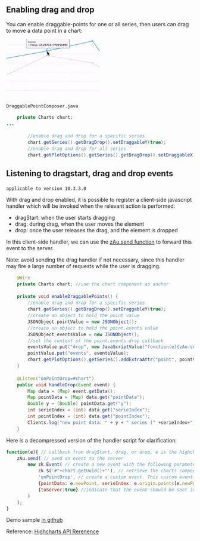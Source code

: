 ## Enabling drag and drop

You can enable draggable-points for one or all series, then users can
drag to move a data point in a chart:

![](images/draggable-point.gif)

`DraggablePointComposer.java`

```java
    private Charts chart;
...

        //enable drag and drop for a specific series
        chart.getSeries().getDragDrop().setDraggableY(true);
        //enable drag and drop for all series
        chart.getPlotOptions().getSeries().getDragDrop().setDraggableX(true);
```

## Listening to dragstart, drag and drop events

`applicable to version 10.3.3.0`

With drag and drop enabled, it is possible to register a client-side
javascript handler which will be invoked when the relevant action is
performed:

- dragStart: when the user starts dragging
- drag: during drag, when the user moves the element
- drop: once the user releases the drag, and the element is dropped

In this client-side handler, we can use the [zAu.send function]({{site.baseurl}}/zk_client_side_ref/client_side_firing)
to forward this event to the server.

Note: avoid sending the drag handler if not necessary, since this
handler may fire a large number of requests while the user is dragging.

```java
    @Wire
    private Charts chart; //use the chart component as anchor
    
    private void enableDraggablePoints() {
        //enable drag and drop for a specific series
        chart.getSeries().getDragDrop().setDraggableY(true);
        //create an object to hold the point value
        JSONObject pointValue = new JSONObject();
        //create an object to hold the point.events value
        JSONObject eventsValue = new JSONObject();
        //set the content of the point.events.drop callback
        eventsValue.put("drop", new JavaScriptValue("function(e){zAu.send(new zk.Event(zk.$('#"+chart.getUuid()+"'), 'onPointDrop', {pointData: e.newPoint, serieIndex: e.origin.points[e.newPointId].point.series.index, pointIndex:e.origin.points[e.newPointId].point.index}, {toServer:true}));}"));
        pointValue.put("events", eventsValue);
        chart.getPlotOptions().getSeries().addExtraAttr("point", pointValue);
    }

    @Listen("onPointDrop=#chart")
    public void handleDrop(Event event) {
        Map data = (Map) event.getData();
        Map pointData = (Map) data.get("pointData");
        Double y = (Double) pointData.get("y");
        int serieIndex = (int) data.get("serieIndex");
        int pointIndex = (int) data.get("pointIndex");
        Clients.log("new point data: " + y + " series (" +serieIndex+"), point (" +pointIndex+ ")");
    }
```

Here is a decompressed version of the handler script for clarification:

```javascript
function(e){ // callback from dragStart, drag, or drop, e is the highcharts event containing the point data
    zAu.send( // send an event to the server
        new zk.Event( // create a new event with the following parameters
            zk.$('#"+chart.getUuid()+"'), // retrieve the charts component as the event target. The component is retrieved using the zk.$('#uuid') syntax.
            'onPointDrop', // create a custom event. This custom event name will be used when registering the event listener, either with addEventListener, or using @Listen
            {pointData: e.newPoint, serieIndex: e.origin.points[e.newPointId].point.series.index, pointIndex:e.origin.points[e.newPointId].point.index}, //retrieve point data and pass it with the event
            {toServer:true} //indicate that the event should be sent immediately, and not wait for piggybacking on the next request
        )
    );
}
```

Demo sample [in github](https://github.com/zkoss/zkchartsessentials/blob/master/src/main/java/org/zkoss/zkcharts/essentials/customizing/DraggablePointComposer.java)

Reference: [Highcharts API Rerenence](https://api.highcharts.com/highcharts/plotOptions.series.dragDrop)
